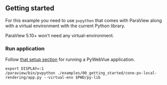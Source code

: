## Getting started

For this example you need to use `pvpython` that comes with ParaView
along with a virtual environment with the current Python library.

ParaView 5.10+ won't need any virtual-environment.

### Run application

Follow [that setup section](https://github.com/kitware/py-web-vue#install-python-package-in-venv) for running a PyWebVue application.

```
export DISPLAY=:1
/paraview/bin/pvpython ./examples/00_getting_started/cone-pv-local-rendering/app.py --virtual-env $PWD/py-lib
```